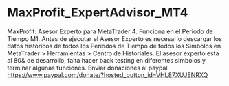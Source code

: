 # MaxProfit_ExpertAdvisor_MT4
MaxProfit: Asesor Experto para MetaTrader 4. Funciona en el Periodo de Tiempo M1. Antes de ejecutar el Asesor Experto es necesario descargar los datos históricos de todos los Periodos de Tiempo de todos los Símbolos en MetaTrader > Herramientas > Centro de Historiales. El asesor experto esta al 80& de desarrollo, falta hacer back testing en diferentes simbolos y terminar algunas funciones. Enviar donaciones al paypal https://www.paypal.com/donate/?hosted_button_id=VHL87XUJENRXQ

